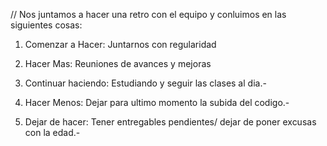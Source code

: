 // Nos juntamos a hacer una retro con el equipo y conluimos en las siguientes cosas:

1. Comenzar a Hacer: Juntarnos con regularidad

2. Hacer Mas: Reuniones de avances y mejoras

3. Continuar haciendo: Estudiando y seguir las clases al dia.-

4. Hacer Menos: Dejar para ultimo momento la subida del codigo.-

5. Dejar de hacer: Tener entregables pendientes/ dejar de poner excusas con la edad.-